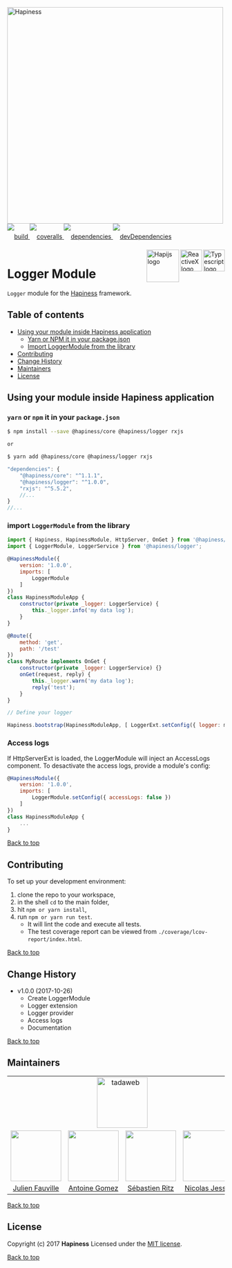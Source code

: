<img src="http://bit.ly/2mxmKKI" width="500" alt="Hapiness" />

<div style="margin-bottom:20px;">
<div style="line-height:60px">
    <a href="https://travis-ci.org/hapinessjs/logger-module.svg?branch=master">
        <img src="https://travis-ci.org/hapinessjs/logger-module.svg?branch=master" alt="build" />
    </a>
    <a href="https://coveralls.io/github/hapinessjs/logger-module?branch=master">
        <img src="https://coveralls.io/repos/github/hapinessjs/logger-module/badge.svg?branch=master" alt="coveralls" />
    </a>
    <a href="https://david-dm.org/hapinessjs/logger-module">
        <img src="https://david-dm.org/hapinessjs/logger-module.svg" alt="dependencies" />
    </a>
    <a href="https://david-dm.org/hapinessjs/logger-module?type=dev">
        <img src="https://david-dm.org/hapinessjs/logger-module/dev-status.svg" alt="devDependencies" />
    </a>
</div>
<div>
    <a href="https://www.typescriptlang.org/docs/tutorial.html">
        <img src="https://cdn-images-1.medium.com/max/800/1*8lKzkDJVWuVbqumysxMRYw.png"
             align="right" alt="Typescript logo" width="50" height="50" style="border:none;" />
    </a>
    <a href="http://reactivex.io/rxjs">
        <img src="http://reactivex.io/assets/Rx_Logo_S.png"
             align="right" alt="ReactiveX logo" width="50" height="50" style="border:none;" />
    </a>
    <a href="http://hapijs.com">
        <img src="http://bit.ly/2lYPYPw"
             align="right" alt="Hapijs logo" width="75" style="border:none;" />
    </a>
</div>
</div>

# Logger Module

`Logger` module for the [Hapiness](https://github.com/hapinessjs/hapiness) framework.

## Table of contents

* [Using your module inside Hapiness application](#using-your-module-inside-hapiness-application)
    * [Yarn or NPM it in your package.json](#yarn-or-npm-it-in-your-packagejson)
    * [Import LoggerModule from the library](#import-loggermodule-from-the-library)
* [Contributing](#contributing)
* [Change History](#change-history)
* [Maintainers](#maintainers)
* [License](#license)

## Using your module inside Hapiness application

### `yarn` or `npm` it in your `package.json`

```bash
$ npm install --save @hapiness/core @hapiness/logger rxjs

or

$ yarn add @hapiness/core @hapiness/logger rxjs
```
    
```javascript
"dependencies": {
    "@hapiness/core": "^1.1.1",
    "@hapiness/logger": "^1.0.0",
    "rxjs": "^5.5.2",
    //...
}
//...
```

### import `LoggerModule` from the library

```javascript
import { Hapiness, HapinessModule, HttpServer, OnGet } from '@hapiness/core';
import { LoggerModule, LoggerService } from '@hapiness/logger';

@HapinessModule({
    version: '1.0.0',
    imports: [
        LoggerModule
    ]
})
class HapinessModuleApp {
    constructor(private _logger: LoggerService) {
        this._logger.info('my data log');
    }
}

@Route({
    method: 'get',
    path: '/test'
})
class MyRoute implements OnGet {
    constructor(private _logger: LoggerService) {}
    onGet(request, reply) {
        this._logger.warn('my data log');
        reply('test');
    }
}

// Define your logger

Hapiness.bootstrap(HapinessModuleApp, [ LoggerExt.setConfig({ logger: myLogger }) ]);

```

### Access logs

If HttpServerExt is loaded, the LoggerModule will inject an AccessLogs component.
To desactivate the access logs, provide a module's config:
```javascript
@HapinessModule({
    version: '1.0.0',
    imports: [
        LoggerModule.setConfig({ accessLogs: false })
    ]
})
class HapinessModuleApp {
    ...
}
```


[Back to top](#table-of-contents)

## Contributing

To set up your development environment:

1. clone the repo to your workspace,
2. in the shell `cd` to the main folder,
3. hit `npm or yarn install`,
4. run `npm or yarn run test`.
    * It will lint the code and execute all tests. 
    * The test coverage report can be viewed from `./coverage/lcov-report/index.html`.

[Back to top](#table-of-contents)

## Change History

* v1.0.0 (2017-10-26)
    * Create LoggerModule
    * Logger extension
    * Logger provider
    * Access logs
    * Documentation

[Back to top](#table-of-contents)

## Maintainers

<table>
    <tr>
        <td colspan="4" align="center"><a href="https://www.tadaweb.com"><img src="http://bit.ly/2xHQkTi" width="117" alt="tadaweb" /></a></td>
    </tr>
    <tr>
        <td align="center"><a href="https://github.com/Juneil"><img src="https://avatars3.githubusercontent.com/u/6546204?v=3&s=117" width="117"/></a></td>
        <td align="center"><a href="https://github.com/antoinegomez"><img src="https://avatars3.githubusercontent.com/u/997028?v=3&s=117" width="117"/></a></td>
        <td align="center"><a href="https://github.com/reptilbud"><img src="https://avatars3.githubusercontent.com/u/6841511?v=3&s=117" width="117"/></a></td>
        <td align="center"><a href="https://github.com/njl07"><img src="https://avatars3.githubusercontent.com/u/1673977?v=3&s=117" width="117"/></a></td>
    </tr>
    <tr>
        <td align="center"><a href="https://github.com/Juneil">Julien Fauville</a></td>
        <td align="center"><a href="https://github.com/antoinegomez">Antoine Gomez</a></td>
        <td align="center"><a href="https://github.com/reptilbud">Sébastien Ritz</a></td>
        <td align="center"><a href="https://github.com/njl07">Nicolas Jessel</a></td>
    </tr>
</table>

[Back to top](#table-of-contents)

## License

Copyright (c) 2017 **Hapiness** Licensed under the [MIT license](https://github.com/hapinessjs/empty-module/blob/master/LICENSE.md).

[Back to top](#table-of-contents)
